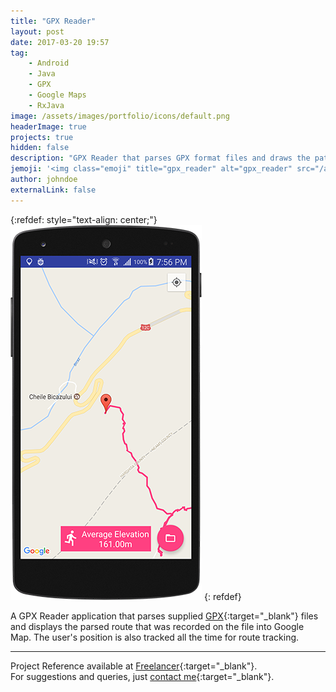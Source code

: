 ```yaml
---
title: "GPX Reader"
layout: post
date: 2017-03-20 19:57
tag:
    - Android
    - Java
    - GPX
    - Google Maps
    - RxJava
image: /assets/images/portfolio/icons/default.png
headerImage: true
projects: true
hidden: false
description: "GPX Reader that parses GPX format files and draws the path on the Map."
jemoji: '<img class="emoji" title="gpx_reader" alt="gpx_reader" src="/assets/images/portfolio/icons/default.png" height="20" width="20" align="absmiddle">'
author: johndoe
externalLink: false
---
```


{:refdef: style="text-align: center;"}
![Screenshot](/assets/images/portfolio/gpx.png)
{: refdef}

A GPX Reader application that parses supplied [GPX](https://en.wikipedia.org/wiki/GPS_Exchange_Format){:target="\_blank"} files and displays the parsed route that was recorded on the file into Google Map. The user's position is also tracked all the time for route tracking.

---

Project Reference available at [Freelancer](https://www.freelancer.com/jobs/project-13443880/){:target="\_blank"}.<br />
For suggestions and queries, just [contact me](http://linkedin.com/in/xuhaibahmad){:target="\_blank"}.
